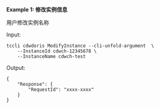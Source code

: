 **Example 1: 修改实例信息**

用户修改实例名称

Input: 

```
tccli cdwdoris ModifyInstance --cli-unfold-argument  \
    --InstanceId cdwch-12345678 \
    --InstanceName cdwch-test
```

Output: 
```
{
    "Response": {
        "RequestId": "xxxx-xxxx"
    }
}
```

